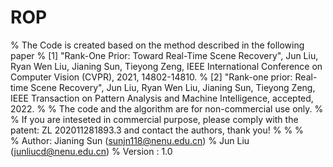 # ROP
%   The Code is created based on the method described in the following paper 
%   [1] "Rank-One Prior: Toward Real-Time Scene Recovery", Jun Liu, Ryan Wen Liu, Jianing Sun, Tieyong Zeng, IEEE International Conference on Computer Vision (CVPR), 2021, 14802-14810.
%   [2] "Rank-one prior: Real-time Scene Recovery", Jun Liu, Ryan Wen Liu, Jianing Sun, Tieyong Zeng, IEEE Transaction on Pattern Analysis and Machine Intelligence, accepted, 2022.
%
%   The code and the algorithm are for non-commercial use only. 
%
%   If you are inteseted in commercial purpose, please comply with the patent: ZL 202011281893.3 and contact the authors, thank you!
% 
%
%  
%   Author: Jianing Sun (sunjn118@nenu.edu.cn)
%           Jun Liu (junliucd@nenu.edu.cn)
%   Version : 1.0 
